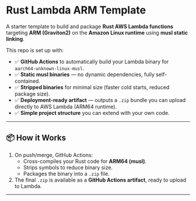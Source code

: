 # Rust Lambda ARM Template

A starter template to build and package **Rust AWS Lambda functions** targeting **ARM (Graviton2)** on the **Amazon Linux runtime** using **musl static linking**.  

This repo is set up with:
- ✅ **GitHub Actions** to automatically build your Lambda binary for `aarch64-unknown-linux-musl`.
- ✅ **Static musl binaries** — no dynamic dependencies, fully self-contained.
- ✅ **Stripped binaries** for minimal size (faster cold starts, reduced package size).
- ✅ **Deployment-ready artifact** — outputs a `.zip` bundle you can upload directly to AWS Lambda (ARM64 runtime).
- ✅ **Simple project structure** you can extend with your own code.

---

## 📦 How it Works
1. On push/merge, GitHub Actions:
   - Cross-compiles your Rust code for **ARM64 (musl)**.
   - Strips symbols to reduce binary size.
   - Packages the binary into a `.zip` file.
2. The final `.zip` is available as a **GitHub Actions artifact**, ready to upload to Lambda.

---
